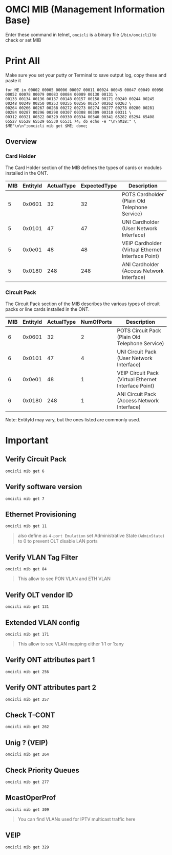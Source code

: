 # OMCI MIB (Management Information Base)
Enter these command in telnet, `omcicli` is a binary file (`/bin/omcicli`) to check or set MIB

# Print All
Make sure you set your putty or Terminal to save output log, copy these and paste it
```
for ME in 00002 00005 00006 00007 00011 00024 00045 00047 00049 00050 00052 00078 00079 00083 00084 00089 00130 00131 \
00133 00134 00136 00137 00148 00157 00158 00171 00240 00244 00245 00248 00249 00250 00253 00255 00256 00257 00262 00263 \
00264 00266 00267 00268 00272 00273 00274 00277 00278 00280 00281 00284 00287 00296 00298 00307 00308 00309 00310 00311 \
00312 00321 00322 00329 00330 00334 00340 00341 65282 65294 65408 65527 65528 65529 65530 65531 74; do echo -e "\n\nMIB:" \
$ME"\n\n";omcicli mib get $ME; done;
```

## Overview
### Card Holder
The Card Holder section of the MIB defines the types of cards or modules installed in the ONT.

| MIB | EntityId | ActualType | ExpectedType | Description |
|---|--------|-----|-----|-----------------|
| 5 | 0x0601 | 32  | 32  | POTS Cardholder (Plain Old Telephone Service) |
| 5 | 0x0101 | 47  | 47  | UNI Cardholder (User Network Interface) |
| 5 | 0x0e01 | 48  | 48  | VEIP Cardholder (Virtual Ethernet Interface Point) |
| 5 | 0x0180 | 248 | 248 | ANI Cardholder (Access Network Interface) |

### Circuit Pack
The Circuit Pack section of the MIB describes the various types of circuit packs or line cards installed in the ONT.

| MIB | EntityId | ActualType | NumOfPorts | Description |
| --- | --- | --- | --- | --- |
| 6 | 0x0601 | 32 | 2 | POTS Circuit Pack (Plain Old Telephone Service) |
| 6 | 0x0101 | 47 | 4 | UNI Circuit Pack (User Network Interface) |
| 6 | 0x0e01 | 48 | 1 | VEIP Circuit Pack (Virtual Ethernet Interface Point) |
| 6 | 0x0180 | 248 | 1 | ANI Circuit Pack (Access Network Interface) |

Note: EntityId may vary, but the ones listed are commonly used.

# Important
## Verify Circuit Pack
`omcicli mib get 6`

## Verify software version
`omcicli mib get 7`

## Ethernet Provisioning
`omcicli mib get 11`
> also define as `4-port Emulation` set Administrative State (`AdminState`) to 0 to prevent OLT disable LAN ports

## Verify VLAN Tag Filter
`omcicli mib get 84`
> This allow to see PON VLAN and ETH VLAN

## Verify OLT vendor ID
`omcicli mib get 131`

## Extended VLAN config
`omcicli mib get 171`
> This allow to see VLAN mapping either 1:1 or 1:any

## Verify ONT attributes part 1
`omcicli mib get 256`

## Verify ONT attributes part 2
`omcicli mib get 257`

## Check T-CONT
`omcicli mib get 262`

## Unig ? (VEIP)
`omcicli mib get 264`

## Check Priority Queues
`omcicli mib get 277`

## McastOperProf
`omcicli mib get 309`
> You can find VLANs used for IPTV multicast traffic here

## VEIP
`omcicli mib get 329`
